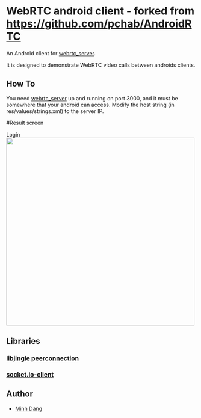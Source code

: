 # WebRTC android client - forked from https://github.com/pchab/AndroidRTC

An Android client for [webrtc_server](https://github.com/DangLienMinh/webrtc_server).

It is designed to demonstrate WebRTC video calls between androids clients.

## How To

You need [webrtc_server](https://github.com/DangLienMinh/webrtc_server) up and running on port 3000, and it must be somewhere that your android can access. Modify the host string (in res/values/strings.xml) to the server IP.

#Result screen

Login 
<img src="https://www.dropbox.com/s/zwibg91quy397in/Screenshot_2016-04-27-16-11-48.png?dl=0" height=500 />

## Libraries

### [libjingle peerconnection](https://code.google.com/p/webrtc/)
### [socket.io-client](https://github.com/nkzawa/socket.io-client.java)

## Author

- [Minh Dang](mailto:danglienminh93@gmail.com)
